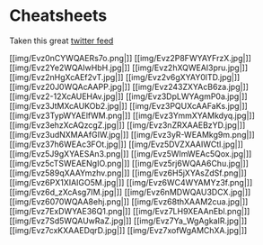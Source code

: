 # Cheatsheets
Taken this great [twitter feed](https://threadreaderapp.com/thread/1368241476753371140.html)

[[img/Evz0nCYWQAERs7o.png|]]
[[img/Evz2P8FWYAYFrzX.jpg|]]
[[img/Evz2Ye2WQAIwHbH.jpg|]]
[[img/Evz2hXQWEAI3pru.jpg|]]
[[img/Evz2nHgXcAEf2vT.jpg|]]
[[img/Evz2v6gXYAY0lTD.jpg|]]
[[img/Evz20J0WQAcAAPP.jpg|]]
[[img/Evz243ZXYAcB6za.jpg|]]
[[img/Evz2-12XcAUEHAv.jpg|]]
[[img/Evz3DpLWYAgmP0a.jpg|]]
[[img/Evz3JtMXcAUKOb2.jpg|]]
[[img/Evz3PQUXcAAFaKs.jpg|]]
[[img/Evz3TypWYAElfWM.png|]]
[[img/Evz3YmmXYAMkdyq.jpg|]]
[[img/Evz3ehzXcAQzcgZ.jpg|]]
[[img/Evz3nZRXAAEBzYD.jpg|]]
[[img/Evz3udNXMAAfGIW.jpg|]]
[[img/Evz3yR-WEAMkg9m.png|]]
[[img/Evz37h6WEAc3FOt.jpg|]]
[[img/Evz5DVZXAAIWCtl.jpg|]]
[[img/Evz5J9gXYAESAn3.png|]]
[[img/Evz5WImWEAc5Qox.jpg|]]
[[img/Evz5cTSWEAENgIO.png|]]
[[img/Evz5rj6WQAA6Chu.jpg|]]
[[img/Evz589qXAAYmzhv.png|]]
[[img/Evz6H5jXYAsZdSf.png|]]
[[img/Evz6PX1XIAIGO5M.jpg|]]
[[img/Evz6WC4WYAMYz3f.png|]]
[[img/Evz6d_zXcAsg7IM.jpg|]]
[[img/Evz6nMDWQAU3DCX.jpg|]]
[[img/Evz6070WQAA8ehj.png|]]
[[img/Evz68thXAAM2cua.jpg|]]
[[img/Evz7ExDWYAE36Q1.png|]]
[[img/Evz7LH9XEAAnEbl.png|]]
[[img/Evz7Sd5WQAUwRaZ.jpg|]]
[[img/Evz7Ya_WgAgkaIR.jpg|]]
[[img/Evz7cxKXAAEDqrD.jpg|]]
[[img/Evz7xofWgAMChXA.jpg|]]
